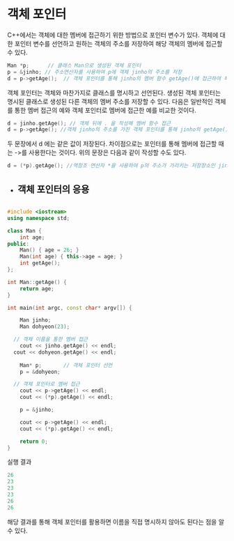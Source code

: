 # 객체 포인터

C++에서는 객체에 대한 멤버에 접근하기 위한 방법으로 포인터 변수가 있다. 객체에 대한 포인터 변수를 선언하고 원하는 객체의 주소를 저장하여 해당 객체의 멤버에 접근할 수 있다.
```c++
Man *p;      // 클래스 Man으로 생성된 객체 포인터
p = &jinho; // 주소연산자를 사용하여 p에 객체 jinho의 주소를 저장
d = p->getAge();  // 객체 포인터를 통해 jinho의 멤버 함수 getAge()에 접근하여 해당 값을 d에 저장
```
객체 포인터는 객체와 마찬가지로 클래스를 명시하고 선언된다. 생성된 객체 포인터는 명시된 클래스로 생성된 다른 객체의 멤버 주소를 저장할 수 있다. 다음은 일반적인 객체를 통한 멤버 
접근의 예와 객체 포인터로 멤버에 접근한 예를 비교한 것이다.
```c++
d = jinho.getAge(); // 객체 뒤에 . 을 작성해 멤버 함수 접근
d = p->getAge(); //객체 jinho의 주소를 가진 객체 포인터를 통해 jinho의 getAge()에 접근
```
두 문장에서 d 에는 같은 값이 저장된다. 차이점으로는 포인터를 통해 멤버에 접근할 때는 ->를 사용한다는 것이다. 위의 문장은 다음과 같이 작성할 수도 있다.
```c++
d = (*p).getAge(); //역참조 연산자 *을 사용하여 p의 주소가 가리키는 저장장소인 jinho로 치환된다.
```

+ ## 객체 포인터의 응용
```c++

#include <iostream>
using namespace std;

class Man {
	int age;
public:
	Man() { age = 26; }
	Man(int age) { this->age = age; }
	int getAge();
};

int Man::getAge() {
	return age;
}

int main(int argc, const char* argv[]) {

	Man jinho;
	Man dohyeon(23);

  // 객체 이름을 통한 멤버 접근
	cout << jinho.getAge() << endl;
  cout << dohyeon.getAge() << endl;
  
	Man* p;       // 객체 포인터 선언
	p = &dohyeon;

  // 객체 포인터로 멤버 접근
	cout << p->getAge() << endl;
	cout << (*p).getAge() << endl;

	p = &jinho;

	cout << p->getAge() << endl;
	cout << (*p).getAge() << endl;

	return 0;
}
```
실행 결과
```c++
26
23
23
23
26
26
```
해당 결과를 통해 객체 포인터를 활용하면 이름을 직접 명시하지 않아도 된다는 점을 알 수 있다.

